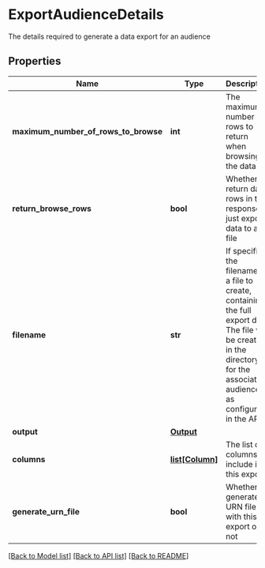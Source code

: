 # ExportAudienceDetails

The details required to generate a data export for an audience
## Properties
Name | Type | Description | Notes
------------ | ------------- | ------------- | -------------
**maximum_number_of_rows_to_browse** | **int** | The maximum number of rows to return when browsing the data | 
**return_browse_rows** | **bool** | Whether to return data rows in the response or just export data to a file | 
**filename** | **str** | If specified, the filename of a file to create, containing the full export data.  The file will be created in the directory for the associated audience, as configured in the API | [optional] 
**output** | [**Output**](Output.md) |  | [optional] 
**columns** | [**list[Column]**](Column.md) | The list of columns to include in this export | 
**generate_urn_file** | **bool** | Whether to generate a URN file with this export or not | 

[[Back to Model list]](../README.md#documentation-for-models) [[Back to API list]](../README.md#documentation-for-api-endpoints) [[Back to README]](../README.md)


